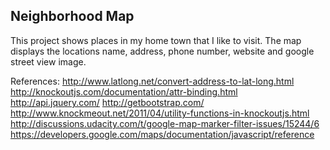 ## Neighborhood Map

This project shows places in my home town that I like to visit.
The map displays the locations name, address, phone number, website and google street view image.


References:
http://www.latlong.net/convert-address-to-lat-long.html
http://knockoutjs.com/documentation/attr-binding.html
http://api.jquery.com/
http://getbootstrap.com/
http://www.knockmeout.net/2011/04/utility-functions-in-knockoutjs.html
http://discussions.udacity.com/t/google-map-marker-filter-issues/15244/6
https://developers.google.com/maps/documentation/javascript/reference